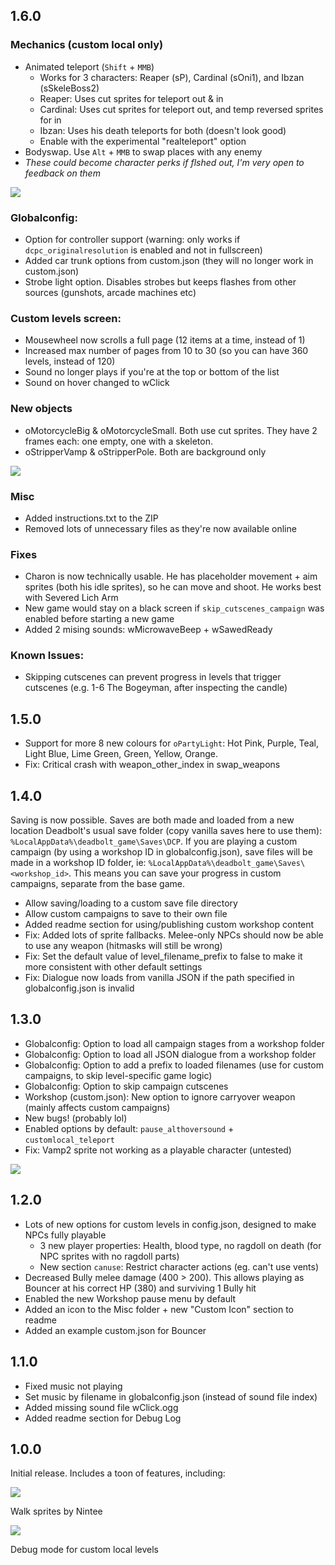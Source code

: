 
## 1.6.0

### Mechanics (custom local only)

- Animated teleport (`Shift` + `MMB`)
  - Works for 3 characters: Reaper (sP), Cardinal (sOni1), and Ibzan (sSkeleBoss2)
  - Reaper: Uses cut sprites for teleport out & in
  - Cardinal: Uses cut sprites for teleport out, and temp reversed sprites for in
  - Ibzan: Uses his death teleports for both (doesn't look good)
  - Enable with the experimental "realteleport" option
- Bodyswap. Use `Alt` + `MMB` to swap places with any enemy
- _These could become character perks if flshed out, I'm very open to feedback on them_

![](@/assets/images/screenshots/dcp/1.6/teleport-finished.gif)

### Globalconfig:

- Option for controller support (warning: only works if `dcpc_originalresolution` is enabled and not in fullscreen)
- Added car trunk options from custom.json (they will no longer work in custom.json)
- Strobe light option. Disables strobes but keeps flashes from other sources (gunshots, arcade machines etc)

### Custom levels screen:

- Mousewheel now scrolls a full page (12 items at a time, instead of 1)
- Increased max number of pages from 10 to 30 (so you can have 360 levels, instead of 120)
- Sound no longer plays if you're at the top or bottom of the list
- Sound on hover changed to wClick

### New objects

- oMotorcycleBig & oMotorcycleSmall. Both use cut sprites. They have 2 frames each: one empty, one with a skeleton.
- oStripperVamp & oStripperPole. Both are background only

![](@/assets/images/screenshots/dcp/1.6/stripper.gif)

### Misc

- Added instructions.txt to the ZIP
- Removed lots of unnecessary files as they're now available online

### Fixes

- Charon is now technically usable. He has placeholder movement + aim sprites (both his idle sprites), so he can move and shoot. He works best with Severed Lich Arm
- New game would stay on a black screen if `skip_cutscenes_campaign` was enabled before starting a new game
- Added 2 mising sounds: wMicrowaveBeep + wSawedReady

### Known Issues:

- Skipping cutscenes can prevent progress in levels that trigger cutscenes (e.g. 1-6 The Bogeyman, after inspecting the candle)



## 1.5.0

- Support for more 8 new colours for `oPartyLight`: Hot Pink, Purple, Teal, Light Blue, Lime Green, Green, Yellow, Orange.
- Fix: Critical crash with weapon_other_index in swap_weapons



## 1.4.0

Saving is now possible. Saves are both made and loaded from a new location Deadbolt's usual save folder (copy vanilla saves here to use them): `%LocalAppData%\deadbolt_game\Saves\DCP`. If you are playing a custom campaign (by using a workshop ID in globalconfig.json), save files will be made in a workshop ID folder, ie: `%LocalAppData%\deadbolt_game\Saves\<workshop_id>`. This means you can save your progress in custom campaigns, separate from the base game.

- Allow saving/loading to a custom save file directory
- Allow custom campaigns to save to their own file
- Added readme section for using/publishing custom workshop content
- Fix: Added lots of sprite fallbacks. Melee-only NPCs should now be able to use any weapon (hitmasks will still be wrong)
- Fix: Set the default value of level_filename_prefix to false to make it more consistent with other default settings
- Fix: Dialogue now loads from vanilla JSON if the path specified in globalconfig.json is invalid

## 1.3.0

- Globalconfig: Option to load all campaign stages from a workshop folder
- Globalconfig: Option to load all JSON dialogue from a workshop folder
- Globalconfig: Option to add a prefix to loaded filenames (use for custom campaigns, to skip level-specific game logic)
- Globalconfig: Option to skip campaign cutscenes
- Workshop (custom.json): New option to ignore carryover weapon (mainly affects custom campaigns)
- New bugs! (probably lol)
- Enabled options by default: `pause_althoversound` + `customlocal_teleport`
- Fix: Vamp2 sprite not working as a playable character (untested)

![](@/assets/images/screenshots/dcp/1.3.0/charon-lich-arm.gif)

## 1.2.0

- Lots of new options for custom levels in config.json, designed to make NPCs fully playable
    - 3 new player properties: Health, blood type, no ragdoll on death (for NPC sprites with no ragdoll parts)
    - New section `canuse`: Restrict character actions (eg. can't use vents)
- Decreased Bully melee damage (400 > 200). This allows playing as Bouncer at his correct HP (380) and surviving 1 Bully hit
- Enabled the new Workshop pause menu by default
- Added an icon to the Misc folder + new "Custom Icon" section to readme
- Added an example custom.json for Bouncer

## 1.1.0

- Fixed music not playing
- Set music by filename in globalconfig.json (instead of sound file index)
- Added missing sound file wClick.ogg
- Added readme section for Debug Log

## 1.0.0

Initial release. Includes a toon of features, including:

![](@/assets/images/screenshots/dcp/1.6/walk-stealth.gif)
<div class="md-image-caption">Walk sprites by Nintee</div>

![](@/assets/images/screenshots/features/debug-overlay.png)
<div class="md-image-caption">Debug mode for custom local levels</div>
